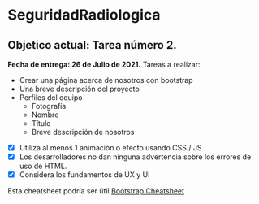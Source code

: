 # SeguridadRadiologica
## Objetico actual: Tarea número 2. 

**Fecha de entrega: 26 de Julio de 2021.**
Tareas a realizar:
* Crear una página acerca de nosotros con bootstrap
* Una breve descripción del proyecto
* Perfiles del equipo
  - Fotografía
  - Nombre
  - Título
  - Breve descripción de nosotros
 - [x] Utiliza al menos 1 animación o efecto usando CSS / JS
 - [x] Los desarrolladores no dan ninguna advertencia sobre los errores de uso de HTML.
 - [x] Considera los fundamentos de UX y UI

Esta cheatsheet podría ser útil [Bootstrap Cheatsheet](https://hackerthemes.com/bootstrap-cheatsheet/)
